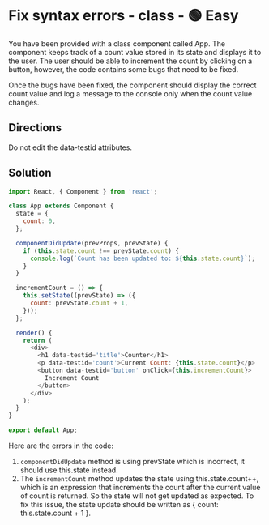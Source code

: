 # Fix syntax errors - class - 🟢 Easy

You have been provided with a class component called App. The component keeps track of a count value stored in its state and displays it to the user. The user should be able to increment the count by clicking on a button, however, the code contains some bugs that need to be fixed.

Once the bugs have been fixed, the component should display the correct count value and log a message to the console only when the count value changes.

## Directions

Do not edit the data-testid attributes.

## Solution

```javascript
import React, { Component } from 'react';

class App extends Component {
  state = {
    count: 0,
  };

  componentDidUpdate(prevProps, prevState) {
    if (this.state.count !== prevState.count) {
      console.log(`Count has been updated to: ${this.state.count}`);
    }
  }

  incrementCount = () => {
    this.setState((prevState) => ({
      count: prevState.count + 1,
    }));
  };

  render() {
    return (
      <div>
        <h1 data-testid='title'>Counter</h1>
        <p data-testid='count'>Current Count: {this.state.count}</p>
        <button data-testid='button' onClick={this.incrementCount}>
          Increment Count
        </button>
      </div>
    );
  }
}

export default App;
```

Here are the errors in the code:

1. `componentDidUpdate` method is using prevState which is incorrect, it should use this.state instead.
2. The `incrementCount` method updates the state using this.state.count++, which is an expression that increments the count after the current value of count is returned. So the state will not get updated as expected. To fix this issue, the state update should be written as { count: this.state.count + 1 }.
